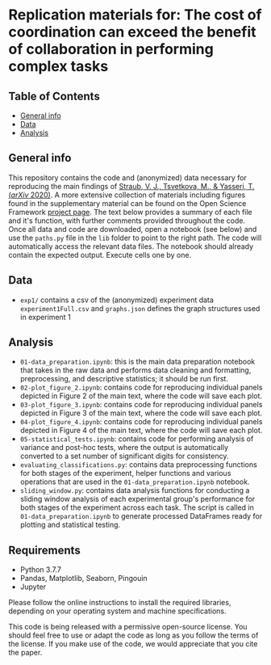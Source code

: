 # Replication materials for: The cost of coordination can exceed the benefit of collaboration in performing complex tasks

## Table of Contents
* [General info](general-info)
* [Data](#data)
* [Analysis](#code)

## General info
This repository contains the code and (anonymized) data necessary for reproducing the main findings of [Straub, V. J., Tsvetkova, M., & Yasseri, T. (*arXiv* 2020)](https://arxiv.org/pdf/2009.11038.pdf). A more extensive collection of materials including figures found in the supplementary material can be found on the Open Science Framework [project page](https://osf.io/6rcgx/?view_only=7d72c5c914e14f6a9f6c56d313a0c08b). The text below provides a summary of each file and it's function, with further comments provided throughout the code. Once all data and code are downloaded, open a notebook (see below) and use the `paths.py` file in the `lib` folder to point to the right path. The code will automatically access the relevant data files. The notebook should already contain the expected output. Execute cells one by one. 

## Data
* `exp1/` contains a csv of the (anonymized) experiment data `experiment1Full.csv` and `graphs.json` defines the graph structures used in experiment 1

## Analysis
* `01-data_preparation.ipynb`: this is the main data preparation notebook that takes in the raw data and performs data cleaning and formatting, preprocessing, and descriptive statistics; it should be run first. 
* `02-plot_figure_2.ipynb`: contains code for reproducing individual panels depicted in Figure 2 of the main text, where the code will save each plot. 
* `03-plot_figure_3.ipynb`: contains code for reproducing individual panels depicted in Figure 3 of the main text, where the code will save each plot. 
* `04-plot_figure_4.ipynb`: contains code for reproducing individual panels depicted in Figure 4 of the main text, where the code will save each plot. 
* `05-statistical_tests.ipynb`: contains code for performing analysis of variance and post-hoc tests, where the output is automatically converted to a set number of significant digits for consistency. 
* `evaluating_classifications.py`: contains data preprocessing functions for both stages of the experiment, helper functions and various operations that are used in the `01-data_preparation.ipynb` notebook. 
* `sliding_window.py`: contains data analysis functions for conducting a sliding window analysis of each experimental group's performance for both stages of the experiment across each task. The script is called in `01-data_preparation.ipynb` to generate processed DataFrames ready for plotting and statistical testing. 

## Requirements
- Python 3.7.7
- Pandas, Matplotlib, Seaborn, Pingouin 
- Jupyter

Please follow the online instructions to install the required libraries, depending on your operating system and machine specifications. 

This code is being released with a permissive open-source license. You should feel free to use or adapt the code as long as you follow the terms of the license. If you make use of the code, we would appreciate that you cite the paper. 
